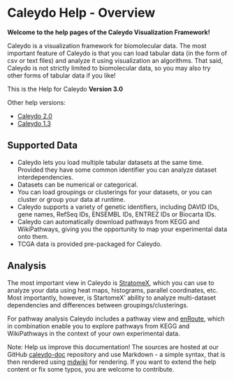 # Caleydo Help - Overview

**Welcome to the help pages of the Caleydo Visualization Framework!**

Caleydo is a visualization framework for biomolecular data. The most important feature of Caleydo is that you can load tabular data (in the form of csv or text files) and analyze it using visualization an algorithms. That said, Caleydo is not strictly limited to biomolecular data, so you may also try other forms of tabular data if you like!

This is the Help for Caleydo **Version 3.0**

Other help versions: 

 * [Caleydo 2.0](http://www.icg.tugraz.at/project/caleydo/help/caleydo-2.0/caleydo-help)
 * [Caleydo 1.3](http://www.icg.tugraz.at/project/caleydo/help/caleydo-1.3)

## Supported Data
 * Caleydo lets you load multiple tabular datasets at the same time. Provided they have some common identifier you can analyze dataset interdependencies.
 * Datasets can be numerical or categorical.
 * You can load groupings or clusterings for your datasets, or you can cluster or group your data at runtime.
 * Caleydo supports a variety of genetic identifiers, including DAVID IDs, gene names, RefSeq IDs, ENSEMBL IDs, ENTREZ IDs or Biocarta IDs.
 * Caleydo can automatically download pathways from KEGG and WikiPathways, giving you the opportunity to map your experimental data onto them.
 * TCGA data is provided pre-packaged for Caleydo.

## Analysis
The most important view in Caleydo is [StratomeX](views/stratomex/stratomex.md), which you can use to analyze your data using heat maps, histograms, parallel coordinates, etc. Most importantly, however, is StartomeX' ability to analyze multi-dataset dependencies and differences between groupings/clusterings.

For pathway analysis Caleydo includes a pathway view and [enRoute](views/pathway/enroute.md), which in combination enable you to explore pathways from KEGG and WikiPathways in the context of your own experimental data. 
 

Note: Help us improve this documentation!
The sources are hosted at our GitHub [caleydo-doc](https://github.com/Caleydo/caleydo-doc) repository and use Markdown - a simple syntax, that is then rendered using [mdwiki](mdwiki.info) for rendering. If you want to extend the help content or fix some typos, you are welcome to contribute.

